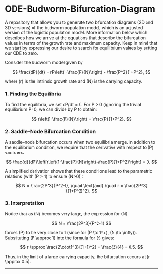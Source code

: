 # ODE-Budworm-Bifurcation-Diagram
A repository that allows you to generate two bifurcation diagrams (2D and 3D versions) of the budworm population model, which is an adjusted version of the logistic population model. More information below which describes how we arrive at the equations that describe the bifurcation values in terms of the growth rate and maximum capacity. Keep in mind that we start by expressing our desire to search for equilibrium values by setting our ODE to zero.

Consider the budworm model given by

$$
\frac{dP}{dt} = rP\left(1-\frac{P}{N}\right) - \frac{P^2}{1+P^2},
$$

where \(r\) is the intrinsic growth rate and \(N\) is the carrying capacity.

### 1. Finding the Equilibria

To find the equilibria, we set dP/dt = 0. For P > 0 (ignoring the trivial equilibrium P=0, we can divide by P to obtain:
 
$$
r\left(1-\frac{P}{N}\right) = \frac{P}{1+P^2}.
$$

### 2. Saddle–Node Bifurcation Condition

A saddle–node bifurcation occurs when two equilibria merge. In addition to the equilibrium condition, we require that the derivative with respect to \(P\) vanishes:

$$
\frac{d}{dP}\left[r\left(1-\frac{P}{N}\right)-\frac{P}{1+P^2}\right] = 0.
$$

A simplified derivation shows that these conditions lead to the parametric relations (with \(P > 1\) to ensure \(N>0\)):

$$
N = \frac{2P^3}{P^2-1}, \quad \text{and} \quad r = \frac{2P^3}{(1+P^2)^2}.
$$

### 3. Interpretation

Notice that as \(N\) becomes very large, the expression for \(N\)

$$
N = \frac{2P^3}{P^2-1}
$$

forces \(P\) to be very close to 1 (since for \(P \to 1^+\), \(N \to \infty\)). Substituting \(P \approx 1\) into the formula for \(r\) gives:

$$
r \approx \frac{2\cdot1^3}{(1+1)^2} = \frac{2}{4} = 0.5.
$$

Thus, in the limit of a large carrying capacity, the bifurcation occurs at \(r \approx 0.5\).

---
